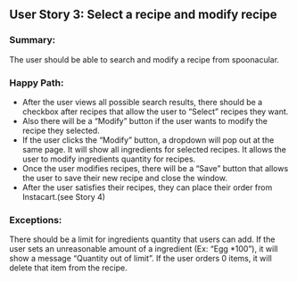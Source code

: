 ## User Story 3: Select a recipe and modify recipe

### Summary:
 The user should be able to search and modify a recipe from spoonacular.
### Happy Path:
* After the user views all possible search results, there should be a checkbox after recipes that allow the user to “Select” recipes they want.
* Also there will be a “Modify” button if the user wants to modify the recipe they selected.
* If the user clicks the “Modify” button,  a dropdown will pop out at the same page. It will show all ingredients for selected recipes. It allows the user to modify ingredients quantity for recipes.
* Once the user modifies recipes, there will be a “Save” button that allows the user to save their new recipe and close the window.
* After the user satisfies their recipes, they can place their order from Instacart.(see Story 4)

### Exceptions:
There should be a limit for ingredients quantity that users can add. If the user sets an unreasonable amount of a ingredient (Ex: “Egg *100”), it will show a message “Quantity out of limit”.
If the user orders 0 items, it will delete that item from the recipe.
